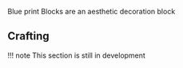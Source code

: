 Blue print Blocks are an aesthetic decoration block

## Crafting

!!! note
	This section is still in development